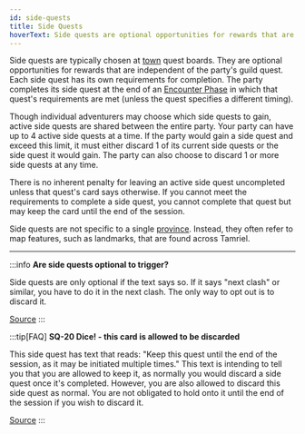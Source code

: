 ```yaml
---
id: side-quests
title: Side Quests
hoverText: Side quests are optional opportunities for rewards that are independent of the party's guild quest. Each side quest has its own requirements for completion.
---
```


Side quests are typically chosen at [town](/docs/campaign/day/encounter-phase/town) quest boards. They are optional opportunities for rewards that are independent of the party's guild quest. Each side quest has its own requirements for completion. The party completes its side quest at the end of an [Encounter Phase](/docs/campaign/day/encounter-phase/index) in which that quest's requirements are met (unless the quest specifies a different timing).

Though individual adventurers may choose which side quests to gain, active side quests are shared between the entire party. Your party can have up to 4 active side quests at a time. If the party would gain a side quest and exceed this limit, it must either discard 1 of its current side quests or the side quest it would gain. The party can also choose to discard 1 or more side quests at any time.

There is no inherent penalty for leaving an active side quest uncompleted unless that quest's card says otherwise. If you cannot meet the requirements to complete a side quest, you cannot complete that quest but may keep the card until the end of the session.

Side quests are not specific to a single [province](/docs/campaign/provinces/index). Instead, they often refer to map features, such as landmarks, that are found across Tamriel.

---

:::info
**Are side quests optional to trigger?**

Side quests are only optional if the text says so. If it says "next clash" or similar, you have to do it in the next clash. The only way to opt out is to discard it.

<a href="https://discord.com/channels/273472391403798528/734891265690304634/1335318484070039634" target="_blank">Source</a>
:::

:::tip[FAQ]
**SQ-20 Dice! - this card is allowed to be discarded**

This side quest has text that reads: "Keep this quest until the end of the session, as it may be initiated multiple times." This text is intending to tell you that you are allowed to keep it, as normally you would discard a side quest once it's completed. However, you are also allowed to discard this side quest as normal. You are not obligated to hold onto it until the end of the session if you wish to discard it.

<a href="https://support.chiptheorygames.com/support/solutions/articles/33000294283" target="_blank">Source</a>
:::
